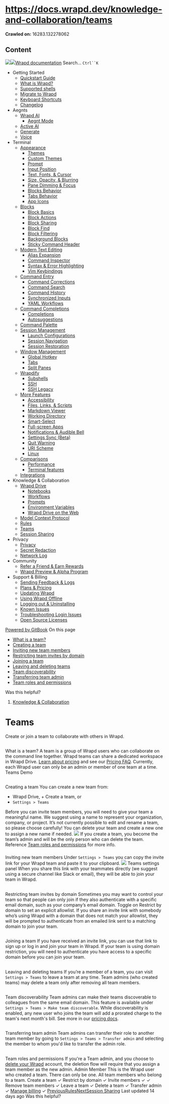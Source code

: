 # https://docs.wrapd.dev/knowledge-and-collaboration/teams

**Crawled on:** 16283.132278062

## Content

[![](https://docs.wrapd.dev/~gitbook/image?url=https%3A%2F%2F2669883504-files.gitbook.io%2F%7E%2Ffiles%2Fv0%2Fb%2Fgitbook-x-prod.appspot.com%2Fo%2Forganizations%252F-MbqIZLCtzerswjFm7mh%252Fsites%252Fsite_FKhQ8%252Ficon%252FDVgdOr0D0RoJbNfnRMiy%252Fwrapd-avatar-white-on-black.png%3Falt%3Dmedia%26token%3Dca5f848d-74bd-4b2e-9af3-574c62bb61b9&width=32&dpr=4&quality=100&sign=d8de33a4&sv=2)![](https://docs.wrapd.dev/~gitbook/image?url=https%3A%2F%2F2669883504-files.gitbook.io%2F%7E%2Ffiles%2Fv0%2Fb%2Fgitbook-x-prod.appspot.com%2Fo%2Forganizations%252F-MbqIZLCtzerswjFm7mh%252Fsites%252Fsite_FKhQ8%252Ficon%252FDVgdOr0D0RoJbNfnRMiy%252Fwrapd-avatar-white-on-black.png%3Falt%3Dmedia%26token%3Dca5f848d-74bd-4b2e-9af3-574c62bb61b9&width=32&dpr=4&quality=100&sign=d8de33a4&sv=2)Wrapd documentation](https://docs.wrapd.dev)
Search...
`Ctrl``K`
  * Getting Started
    * [Quickstart Guide](https://docs.wrapd.dev/)
    * [What is Wrapd?](https://docs.wrapd.dev/getting-started/what-is-wrapd)
    * [Supported shells](https://docs.wrapd.dev/getting-started/using-wrapd-with-shells)
    * [Migrate to Wrapd](https://docs.wrapd.dev/getting-started/migrate-to-wrapd)
    * [Keyboard Shortcuts](https://docs.wrapd.dev/getting-started/keyboard-shortcuts)
    * [Changelog](https://docs.wrapd.dev/getting-started/changelog)
  * Aegnts
    * [Wrapd AI](https://docs.wrapd.dev/aegnts/wrapd-ai)
      * [Aegnt Mode](https://docs.wrapd.dev/aegnts/wrapd-ai/aegnt-mode)
    * [Active AI](https://docs.wrapd.dev/aegnts/active-ai)
    * [Generate](https://docs.wrapd.dev/aegnts/generate)
    * [Voice](https://docs.wrapd.dev/aegnts/voice)
  * Terminal
    * [Appearance](https://docs.wrapd.dev/terminal/appearance)
      * [Themes](https://docs.wrapd.dev/terminal/appearance/themes)
      * [Custom Themes](https://docs.wrapd.dev/terminal/appearance/custom-themes)
      * [Prompt](https://docs.wrapd.dev/terminal/appearance/prompt)
      * [Input Position](https://docs.wrapd.dev/terminal/appearance/input-position)
      * [Text, Fonts, & Cursor](https://docs.wrapd.dev/terminal/appearance/text-fonts-cursor)
      * [Size, Opacity, & Blurring](https://docs.wrapd.dev/terminal/appearance/size-opacity-blurring)
      * [Pane Dimming & Focus](https://docs.wrapd.dev/terminal/appearance/pane-dimming)
      * [Blocks Behavior](https://docs.wrapd.dev/terminal/appearance/blocks-behavior)
      * [Tabs Behavior](https://docs.wrapd.dev/terminal/appearance/tabs-behavior)
      * [App Icons](https://docs.wrapd.dev/terminal/appearance/app-icons)
    * [Blocks](https://docs.wrapd.dev/terminal/blocks)
      * [Block Basics](https://docs.wrapd.dev/terminal/blocks/block-basics)
      * [Block Actions](https://docs.wrapd.dev/terminal/blocks/block-actions)
      * [Block Sharing](https://docs.wrapd.dev/terminal/blocks/block-sharing)
      * [Block Find](https://docs.wrapd.dev/terminal/blocks/find)
      * [Block Filtering](https://docs.wrapd.dev/terminal/blocks/block-filtering)
      * [Background Blocks](https://docs.wrapd.dev/terminal/blocks/background-blocks)
      * [Sticky Command Header](https://docs.wrapd.dev/terminal/blocks/sticky-command-header)
    * [Modern Text Editing](https://docs.wrapd.dev/terminal/editor)
      * [Alias Expansion](https://docs.wrapd.dev/terminal/editor/alias-expansion)
      * [Command Inspector](https://docs.wrapd.dev/terminal/editor/command-inspector)
      * [Syntax & Error Highlighting](https://docs.wrapd.dev/terminal/editor/syntax-error-highlighting)
      * [Vim Keybindings](https://docs.wrapd.dev/terminal/editor/vim)
    * [Command Entry](https://docs.wrapd.dev/terminal/entry)
      * [Command Corrections](https://docs.wrapd.dev/terminal/entry/command-corrections)
      * [Command Search](https://docs.wrapd.dev/terminal/entry/command-search)
      * [Command History](https://docs.wrapd.dev/terminal/entry/command-history)
      * [Synchronized Inputs](https://docs.wrapd.dev/terminal/entry/synchronized-inputs)
      * [YAML Workflows](https://docs.wrapd.dev/terminal/entry/yaml-workflows)
    * [Command Completions](https://docs.wrapd.dev/terminal/command-completions)
      * [Completions](https://docs.wrapd.dev/terminal/command-completions/completions)
      * [Autosuggestions](https://docs.wrapd.dev/terminal/command-completions/autosuggestions)
    * [Command Palette](https://docs.wrapd.dev/terminal/command-palette)
    * [Session Management](https://docs.wrapd.dev/terminal/sessions)
      * [Launch Configurations](https://docs.wrapd.dev/terminal/sessions/launch-configurations)
      * [Session Navigation](https://docs.wrapd.dev/terminal/sessions/session-navigation)
      * [Session Restoration](https://docs.wrapd.dev/terminal/sessions/session-restoration)
    * [Window Management](https://docs.wrapd.dev/terminal/windows)
      * [Global Hotkey](https://docs.wrapd.dev/terminal/windows/global-hotkey)
      * [Tabs](https://docs.wrapd.dev/terminal/windows/tabs)
      * [Split Panes](https://docs.wrapd.dev/terminal/windows/split-panes)
    * [Wrapdify](https://docs.wrapd.dev/terminal/wrapdify)
      * [Subshells](https://docs.wrapd.dev/terminal/wrapdify/subshells)
      * [SSH](https://docs.wrapd.dev/terminal/wrapdify/ssh)
      * [SSH Legacy](https://docs.wrapd.dev/terminal/wrapdify/ssh-legacy)
    * [More Features](https://docs.wrapd.dev/terminal/more-features)
      * [Accessibility](https://docs.wrapd.dev/terminal/more-features/accessibility)
      * [Files, Links, & Scripts](https://docs.wrapd.dev/terminal/more-features/files-and-links)
      * [Markdown Viewer](https://docs.wrapd.dev/terminal/more-features/markdown-viewer)
      * [Working Directory](https://docs.wrapd.dev/terminal/more-features/working-directory)
      * [Smart-Select](https://docs.wrapd.dev/terminal/more-features/smart-select)
      * [Full-screen Apps](https://docs.wrapd.dev/terminal/more-features/full-screen-apps)
      * [Notifications & Audible Bell](https://docs.wrapd.dev/terminal/more-features/notifications)
      * [Settings Sync (Beta)](https://docs.wrapd.dev/terminal/more-features/settings-sync)
      * [Quit Warning](https://docs.wrapd.dev/terminal/more-features/quit-warning)
      * [URI Scheme](https://docs.wrapd.dev/terminal/more-features/uri-scheme)
      * [Linux](https://docs.wrapd.dev/terminal/more-features/linux)
    * [Comparisons](https://docs.wrapd.dev/terminal/comparisons)
      * [Performance](https://docs.wrapd.dev/terminal/comparisons/performance)
      * [Terminal features](https://docs.wrapd.dev/terminal/comparisons/terminal-features)
    * [Integrations](https://docs.wrapd.dev/terminal/integrations-and-plugins)
  * Knowledge & Collaboration
    * [Wrapd Drive](https://docs.wrapd.dev/knowledge-and-collaboration/wrapd-drive)
      * [Notebooks](https://docs.wrapd.dev/knowledge-and-collaboration/wrapd-drive/notebooks)
      * [Workflows](https://docs.wrapd.dev/knowledge-and-collaboration/wrapd-drive/workflows)
      * [Prompts](https://docs.wrapd.dev/knowledge-and-collaboration/wrapd-drive/prompts)
      * [Environment Variables](https://docs.wrapd.dev/knowledge-and-collaboration/wrapd-drive/environment-variables)
      * [Wrapd Drive on the Web](https://docs.wrapd.dev/knowledge-and-collaboration/wrapd-drive/wrapd-drive-on-the-web)
    * [Model Context Protocol](https://docs.wrapd.dev/knowledge-and-collaboration/mcp)
    * [Rules](https://docs.wrapd.dev/knowledge-and-collaboration/rules)
    * [Teams](https://docs.wrapd.dev/knowledge-and-collaboration/teams)
    * [Session Sharing](https://docs.wrapd.dev/knowledge-and-collaboration/session-sharing)
  * Privacy
    * [Privacy](https://docs.wrapd.dev/privacy/privacy)
    * [Secret Redaction](https://docs.wrapd.dev/privacy/secret-redaction)
    * [Network Log](https://docs.wrapd.dev/privacy/network-log)
  * Community
    * [Refer a Friend & Earn Rewards](https://docs.wrapd.dev/community/refer-a-friend)
    * [Wrapd Preview & Alpha Program](https://docs.wrapd.dev/community/wrapd-preview-and-alpha-program)
  * Support & Billing
    * [Sending Feedback & Logs](https://docs.wrapd.dev/support-and-billing/sending-us-feedback)
    * [Plans & Pricing](https://docs.wrapd.dev/support-and-billing/plans-and-pricing)
    * [Updating Wrapd](https://docs.wrapd.dev/support-and-billing/updating-wrapd)
    * [Using Wrapd Offline](https://docs.wrapd.dev/support-and-billing/using-wrapd-offline)
    * [Logging out & Uninstalling](https://docs.wrapd.dev/support-and-billing/uninstalling-wrapd)
    * [Known Issues](https://docs.wrapd.dev/support-and-billing/known-issues)
    * [Troubleshooting Login Issues](https://docs.wrapd.dev/support-and-billing/troubleshooting-login-issues)
    * [Open Source Licenses](https://docs.wrapd.dev/support-and-billing/licenses)


[Powered by GitBook](https://www.gitbook.com/?utm_source=content&utm_medium=trademark&utm_campaign=-MbqIgTw17KQvq_DQuRr)
On this page
  * [What is a team?](https://docs.wrapd.dev/knowledge-and-collaboration/teams#what-is-a-team)
  * [Creating a team](https://docs.wrapd.dev/knowledge-and-collaboration/teams#creating-a-team)
  * [Inviting new team members](https://docs.wrapd.dev/knowledge-and-collaboration/teams#inviting-new-team-members)
  * [Restricting team invites by domain](https://docs.wrapd.dev/knowledge-and-collaboration/teams#restricting-team-invites-by-domain)
  * [Joining a team](https://docs.wrapd.dev/knowledge-and-collaboration/teams#joining-a-team)
  * [Leaving and deleting teams](https://docs.wrapd.dev/knowledge-and-collaboration/teams#leaving-and-deleting-teams)
  * [Team discoverability](https://docs.wrapd.dev/knowledge-and-collaboration/teams#team-discoverability)
  * [Transferring team admin](https://docs.wrapd.dev/knowledge-and-collaboration/teams#transferring-team-admin)
  * [Team roles and permissions](https://docs.wrapd.dev/knowledge-and-collaboration/teams#team-roles-and-permissions)


Was this helpful?
  1. [Knowledge & Collaboration](https://docs.wrapd.dev/knowledge-and-collaboration)


# Teams
Create or join a team to collaborate with others in Wrapd.
## 
[](https://docs.wrapd.dev/knowledge-and-collaboration/teams#what-is-a-team)
What is a team?
A team is a group of Wrapd users who can collaborate on the command line together. Wrapd teams can share a dedicated workspace in Wrapd Drive. [Learn about pricing](https://www.wrapd.dev/pricing) and see our [Pricing FAQ](https://docs.wrapd.dev/support-and-billing/plans-and-pricing).
Currently, each Wrapd user can only be an admin or member of one team at a time.
Teams Demo
## 
[](https://docs.wrapd.dev/knowledge-and-collaboration/teams#creating-a-team)
Creating a team
You can create a new team from:
  * Wrapd Drive, + Create a team, or
  * `Settings > Teams`


Before you can invite team members, you will need to give your team a meaningful name. We suggest using a name to represent your organization, company, or project.
It’s not currently possible to edit and rename a team, so please choose carefully! You can delete your team and create a new one to assign a new name if needed.
![](https://docs.wrapd.dev/~gitbook/image?url=https%3A%2F%2F2297236823-files.gitbook.io%2F%7E%2Ffiles%2Fv0%2Fb%2Fgitbook-x-prod.appspot.com%2Fo%2Fspaces%252F-MbqIgTw17KQvq_DQuRr%252Fuploads%252Fgit-blob-912c5f1cedfe6117a4f41db2b40fb97cf29907c1%252Fteam-creation-settings.png%3Falt%3Dmedia&width=768&dpr=4&quality=100&sign=986cc3b4&sv=2)
If you create a team, you become the team’s admin and will be the only person who can delete the team. Reference [Team roles and permissions](https://docs.wrapd.dev/knowledge-and-collaboration/teams#team-roles-and-permissions) for more info.
### 
[](https://docs.wrapd.dev/knowledge-and-collaboration/teams#inviting-new-team-members)
Inviting new team members
Under `Settings > Teams` you can copy the invite link for your Wrapd team and paste it to your clipboard.
![](https://docs.wrapd.dev/~gitbook/image?url=https%3A%2F%2F2297236823-files.gitbook.io%2F%7E%2Ffiles%2Fv0%2Fb%2Fgitbook-x-prod.appspot.com%2Fo%2Fspaces%252F-MbqIgTw17KQvq_DQuRr%252Fuploads%252Fgit-blob-b8ce320cfed05ef448e4ee97e8c7be4dbc7c6214%252Fteams-invite-demo.png%3Falt%3Dmedia&width=768&dpr=4&quality=100&sign=88a16f78&sv=2)
Teams settings panel
When you share this link with your teammates directly (we suggest using a secure channel like Slack or email), they will be able to join your team in Wrapd.
## 
[](https://docs.wrapd.dev/knowledge-and-collaboration/teams#restricting-team-invites-by-domain)
Restricting team invites by domain
Sometimes you may want to control your team so that people can only join if they also authenticate with a specific email domain, such as your company’s email domain.
Toggle on Restrict by domain to set an explicit allowlist.
If you share an invite link with somebody who’s using Wrapd with a domain that does not match your allowlist, they will be prompted to authenticate from an emailed link sent to a matching domain to join your team.
## 
[](https://docs.wrapd.dev/knowledge-and-collaboration/teams#joining-a-team)
Joining a team
If you have received an invite link, you can use that link to sign up or log in and join your team in Wrapd. If your team is using domain restriction, you will need to authenticate you have access to a specific domain before you can join your team.
## 
[](https://docs.wrapd.dev/knowledge-and-collaboration/teams#leaving-and-deleting-teams)
Leaving and deleting teams
If you’re a member of a team, you can visit `Settings > Teams` to leave a team at any time. Team admins (who created teams) may delete a team only after removing all team members.
## 
[](https://docs.wrapd.dev/knowledge-and-collaboration/teams#team-discoverability)
Team discoverability
Team admins can make their teams discoverable to colleagues from the same email domain. This feature is available under `Settings > Teams > Make team discoverable`.
While discoverability is enabled, any new user who joins the team will add a prorated charge to the team's next month's bill. See more in our [pricing docs](https://docs.wrapd.dev/support-and-billing/plans-and-pricing#what-counts-as-a-team-member-and-how-does-billing-work-for-members).
## 
[](https://docs.wrapd.dev/knowledge-and-collaboration/teams#transferring-team-admin)
Transferring team admin
Team admins can transfer their role to another team member by going to `Settings > Teams > Transfer admin` and selecting the member to whom you'd like to transfer the admin role.
## 
[](https://docs.wrapd.dev/knowledge-and-collaboration/teams#team-roles-and-permissions)
Team roles and permissions
If you're a Team admin, and you choose to [delete your Wrapd](https://docs.wrapd.dev/privacy/privacy#manage-your-data) account, the deletion flow will require that you assign a team member as the new admin.
Admin
Member
This is the Wrapd user who created a team. There can only be one.
All team members who belong to a team.
Create a team
✓
Restrict by domain
✓
Invite members
✓
✓
Remove team members
✓
Leave a team
✓
Delete a team
✓
Transfer admin
✓
[Manage billing](https://docs.wrapd.dev/support-and-billing/plans-and-pricing)
✓
[PreviousRules](https://docs.wrapd.dev/knowledge-and-collaboration/rules)[NextSession Sharing](https://docs.wrapd.dev/knowledge-and-collaboration/session-sharing)
Last updated 14 days ago
Was this helpful?


